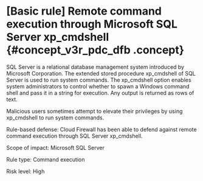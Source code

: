 # \[Basic rule\] Remote command execution through Microsoft SQL Server xp\_cmdshell {#concept_v3r_pdc_dfb .concept}

SQL Server is a relational database management system introduced by Microsoft Corporation. The extended stored procedure xp\_cmdshell of SQL Server is used to run system commands. The xp\_cmdshell option enables system administrators to control whether to spawn a Windows command shell and pass it in a string for execution. Any output is returned as rows of text.

Malicious users sometimes attempt to elevate their privileges by using xp\_cmdshell to run system commands.

Rule-based defense: Cloud Firewall has been able to defend against remote command execution through SQL Server xp\_cmdshell.

Scope of impact: Microsoft SQL Server

Rule type: Command execution

Risk level: High

